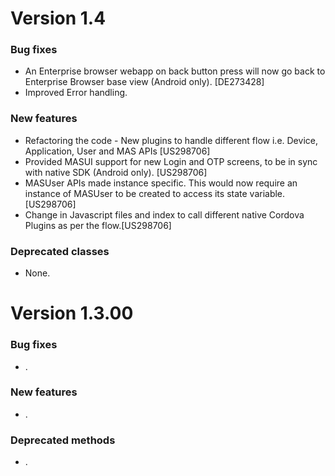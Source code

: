 # Version 1.4

### Bug fixes
- An Enterprise browser webapp on back button press will now go back to Enterprise Browser base view (Android only). [DE273428]
- Improved Error handling.

### New features

- Refactoring the code - New plugins to handle different flow i.e. Device, Application, User and MAS APIs  [US298706]
- Provided MASUI support for new Login and OTP screens, to be in sync with native SDK (Android only). [US298706]
- MASUser APIs made instance specific. This would now require an instance of MASUser to be created to access its state variable.[US298706]
- Change in Javascript files and index to call different native Cordova Plugins as per the flow.[US298706]

### Deprecated classes

- None.

# Version 1.3.00

### Bug fixes

- .

### New features

- .

### Deprecated methods

- .


 [mag]: https://docops.ca.com/mag
 [mas.ca.com]: http://mas.ca.com/
 [docs]: http://mas.ca.com/docs/
 [blog]: http://mas.ca.com/blog/

 [releases]: ../../releases
 [contributing]: /CONTRIBUTING.md
 [license-link]: /LICENSE
